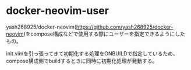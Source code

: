 # docker-neovim-user

yash268925/docker-neovim(https://github.com/yash268925/docker-neovim)をcompose構成などで使用する際にユーザーを指定できるようにしたもの。

init.vimを引っ張ってきて初期化する処理をONBUILDで指定しているため、compose構成側でbuildするときに同時に初期化処理が発動する。

